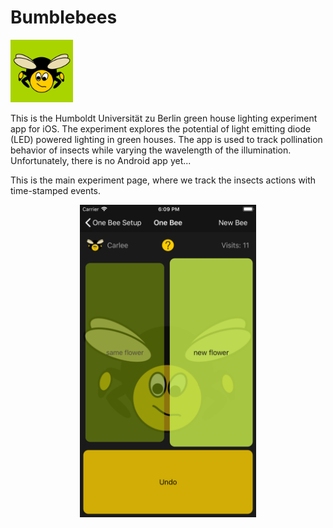 # Bumblebees

<p align="left">
<img src="https://github.com/OliverSchaff/Bumblebees/blob/master/Bumblebees/AppIcon1024.png" width=100px alt="Bumblebees" title="Bublebees">
</p>

This is the Humboldt Universität zu Berlin green house lighting experiment app for iOS.
The experiment explores the potential of light emitting diode (LED) powered lighting in green houses. 
The app is used to track pollination behavior of insects while varying the wavelength of the illumination.
Unfortunately, there is no Android app yet...

This is the main experiment page, where we track the insects actions with time-stamped events.
<p align="center">
<img src="https://github.com/OliverSchaff/Bumblebees/blob/master/Bumblebees/Simulator%20Screen%20Shot%20-%20iPhone%208%20Plus%20-%202018-07-29%20at%2018.09.19.png" height=500px alt="Bumblebees" title="Bublebees">
</p>
